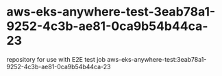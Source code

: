 # aws-eks-anywhere-test-3eab78a1-9252-4c3b-ae81-0ca9b54b44ca-23
repository for use with E2E test job aws-eks-anywhere-test:3eab78a1-9252-4c3b-ae81-0ca9b54b44ca-23
